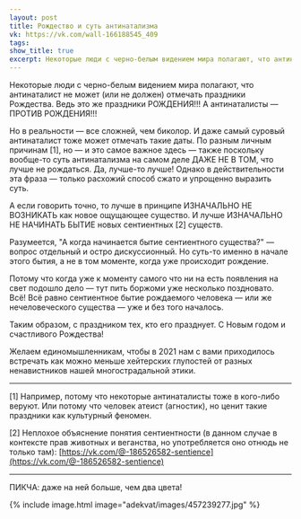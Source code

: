 ```yaml
---
layout: post
title: Рождество и суть антинатализма
vk: https://vk.com/wall-166188545_409
tags: 
show_title: true
excerpt: Некоторые люди с черно-белым видением мира полагают, что антинаталист не может (или не должен) отмечать праздники Рождества. Ведь это же праздники РОЖДЕНИЯ!!! А антинаталисты — ПРОТИВ РОЖДЕНИЯ!!! Но в реальности — все сложней, чем биколор. И даже...
---
```

Некоторые люди с черно-белым видением мира полагают, что антинаталист не может (или не должен) отмечать праздники Рождества. Ведь это же праздники РОЖДЕНИЯ!!! А антинаталисты — ПРОТИВ РОЖДЕНИЯ!!! 

Но в реальности — все сложней, чем биколор. И даже самый суровый антинаталист тоже может отмечать такие даты. По разным личным причинам \[1\], но — и это самое важное здесь — также поскольку вообще-то суть антинатализма на самом деле ДАЖЕ НЕ В ТОМ, что лучше не рождаться. Да, лучше-то лучше! Однако в действительности эта фраза — только расхожий способ сжато и упрощенно выразить суть.

А если говорить точно, то лучше в принципе ИЗНАЧАЛЬНО НЕ ВОЗНИКАТЬ как новое ощущающее существо. И лучше ИЗНАЧАЛЬНО НЕ НАЧИНАТЬ БЫТИЕ новых сентиентных \[2\] существ. 

Разумеется, "А когда начинается бытие сентиентного существа?" — вопрос отдельный и остро дискуссионный. Но суть-то именно в начале этого бытия, а не в том моменте, когда уже происходит рождение.

Потому что когда уже к моменту самого что ни на есть появления на свет подошло дело — тут пить боржоми уже несколько поздновато. Всё! Всё равно сентиентное бытие рождаемого человека — или же нечеловеческого существа — уже и без того началось.

Таким образом, с праздником тех, кто его празднует. С Новым годом и счастливого Рождества!

Желаем единомышленникам, чтобы в 2021 нам с вами приходилось встречать как можно меньше хейтерских глупостей от разных ненавистников нашей многострадальной этики. 

---
\[1\] Например, потому что некоторые антинаталисты тоже в кого-либо веруют. Или потому что человек атеист (агностик), но ценит такие праздники как культурный феномен.

\[2\] Неплохое объяснение понятия сентиентности (в данном случае в контексте прав животных и веганства, но употребляется оно отнюдь не только там): [https://vk.com/@-186526582-sentience](https://vk.com/@-186526582-sentience)

---
ПИКЧА: даже на ней больше, чем два цвета!

{% include image.html image="adekvat/images/457239277.jpg" %}